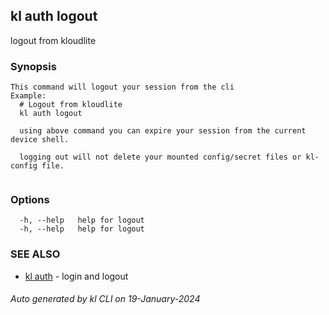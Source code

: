 ## kl auth logout

logout from kloudlite

### Synopsis

```
This command will logout your session from the cli
Example:
  # Logout from kloudlite
  kl auth logout

  using above command you can expire your session from the current device shell.

  logging out will not delete your mounted config/secret files or kl-config file.
	
```

### Options

```
  -h, --help   help for logout
  -h, --help   help for logout
```

### SEE ALSO

* [kl auth](kl_auth.md)  - login and logout

###### Auto generated by kl CLI on 19-January-2024
